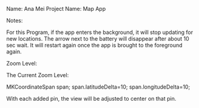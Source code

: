 Name: Ana Mei 
Project Name: Map App

Notes:

For this Program, if the app enters the background, it will stop updating for new locations. The arrow next to the battery will disappear after about 10 sec wait. It will restart again once the app is brought to the foreground again.

Zoom Level:

The Current Zoom Level:

MKCoordinateSpan span;
span.latitudeDelta=10;
span.longitudeDelta=10;

With each added pin, the view will be adjusted to center on that pin.